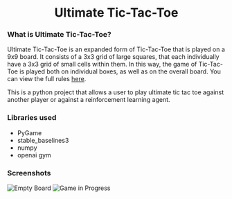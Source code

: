 <h1 align="center">Ultimate Tic-Tac-Toe</h1> 

### What is Ultimate Tic-Tac-Toe?

Ultimate Tic-Tac-Toe is an expanded form of Tic-Tac-Toe that is played on a 9x9 board. It consists of a 3x3 grid of large squares, that each individually have a 3x3 grid of small cells within them. In this way, the game of Tic-Tac-Toe is played both on individual boxes, as well as on the overall board. You can view the full rules [here](https://mathwithbaddrawings.com/2013/06/16/ultimate-tic-tac-toe/).

This is a python project that allows a user to play ultimate tic tac toe against another player or against a reinforcement learning agent.

### Libraries used
- PyGame
- stable_baselines3
- numpy
- openai gym

### Screenshots
![Empty Board](https://user-images.githubusercontent.com/101554474/235619097-1a17f2b9-e79c-4cce-a599-ef9c14768927.png)
![Game in Progress](https://user-images.githubusercontent.com/101554474/235619968-23c7c257-96b3-4d11-812c-2207f2936b0f.png)
